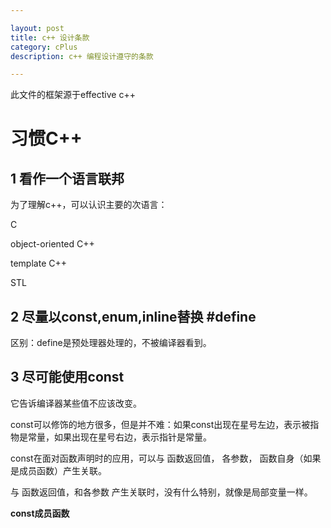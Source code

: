 ```yaml
---

layout: post
title: c++ 设计条款
category: cPlus
description: c++ 编程设计遵守的条款

---
```


此文件的框架源于effective c++

# 习惯C++

## 1 看作一个语言联邦

为了理解c++，可以认识主要的次语言：

C

object-oriented C++

template C++

STL

## 2 尽量以const,enum,inline替换 #define

区别：define是预处理器处理的，不被编译器看到。

## 3 尽可能使用const

它告诉编译器某些值不应该改变。

const可以修饰的地方很多，但是并不难：如果const出现在星号左边，表示被指物是常量，如果出现在星号右边，表示指针是常量。

const在面对函数声明时的应用，可以与  函数返回值， 各参数， 函数自身（如果是成员函数）产生关联。

与 函数返回值，和各参数 产生关联时，没有什么特别，就像是局部变量一样。

**const成员函数**

